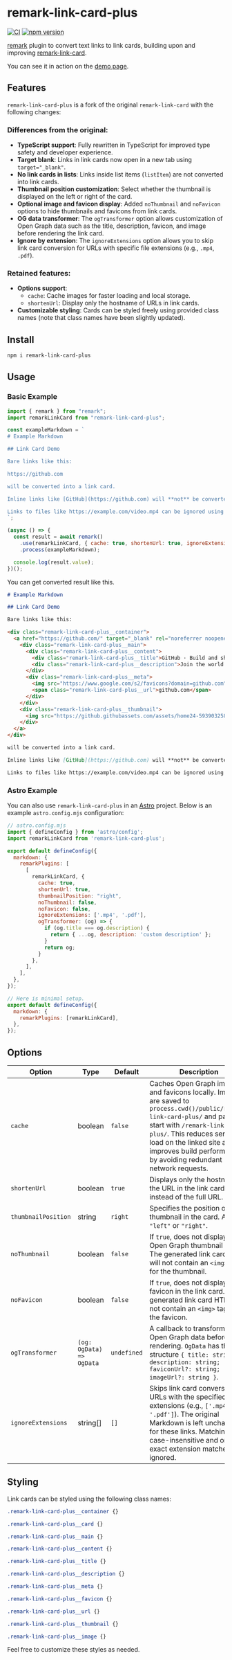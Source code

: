 # remark-link-card-plus

[![CI](https://github.com/okaryo/remark-link-card-plus/actions/workflows/ci.yml/badge.svg)](https://github.com/okaryo/remark-link-card-plus/actions/workflows/ci.yml)
[![npm version](https://img.shields.io/npm/v/remark-link-card-plus)](https://www.npmjs.com/package/remark-link-card-plus)

[remark](https://github.com/remarkjs/remark) plugin to convert text links to link cards, building upon and improving [remark-link-card](https://github.com/gladevise/remark-link-card).

You can see it in action on the [demo page](https://remark-link-card-plus.pages.dev/).

## Features

`remark-link-card-plus` is a fork of the original `remark-link-card` with the following changes:

### Differences from the original:
* **TypeScript support**: Fully rewritten in TypeScript for improved type safety and developer experience.
* **Target blank**: Links in link cards now open in a new tab using `target="_blank"`.
* **No link cards in lists**: Links inside list items (`listItem`) are not converted into link cards.
* **Thumbnail position customization**: Select whether the thumbnail is displayed on the left or right of the card.
* **Optional image and favicon display**: Added `noThumbnail` and `noFavicon` options to hide thumbnails and favicons from link cards.
* **OG data transformer**: The `ogTransformer` option allows customization of Open Graph data such as the title, description, favicon, and image before rendering the link card.
* **Ignore by extension**: The `ignoreExtensions` option allows you to skip link card conversion for URLs with specific file extensions (e.g., `.mp4`, `.pdf`).

### Retained features:
* **Options support**:
  * `cache`: Cache images for faster loading and local storage.
  * `shortenUrl`: Display only the hostname of URLs in link cards.
* **Customizable styling**: Cards can be styled freely using provided class names (note that class names have been slightly updated).

## Install

```sh
npm i remark-link-card-plus
```

## Usage

### Basic Example

```js
import { remark } from "remark";
import remarkLinkCard from "remark-link-card-plus";

const exampleMarkdown = `
# Example Markdown

## Link Card Demo

Bare links like this:

https://github.com

will be converted into a link card.

Inline links like [GitHub](https://github.com) will **not** be converted.

Links to files like https://example.com/video.mp4 can be ignored using the `ignoreExtensions` option.
`;

(async () => {
  const result = await remark()
    .use(remarkLinkCard, { cache: true, shortenUrl: true, ignoreExtensions: ['.mp4', '.pdf'] })
    .process(exampleMarkdown);

  console.log(result.value);
})();
```

You can get converted result like this.

```md
# Example Markdown

## Link Card Demo

Bare links like this:

<div class="remark-link-card-plus__container">
  <a href="https://github.com/" target="_blank" rel="noreferrer noopener" class="remark-link-card-plus__card">
    <div class="remark-link-card-plus__main">
      <div class="remark-link-card-plus__content">
        <div class="remark-link-card-plus__title">GitHub · Build and ship software on a single, collaborative platform</div>
        <div class="remark-link-card-plus__description">Join the world's most widely adopted, AI-powered developer platform where millions of developers, businesses, and the largest open source community build software that advances humanity.</div>
      </div>
      <div class="remark-link-card-plus__meta">
        <img src="https://www.google.com/s2/favicons?domain=github.com" class="remark-link-card-plus__favicon" width="14" height="14" alt="favicon">
        <span class="remark-link-card-plus__url">github.com</span>
      </div>
    </div>
    <div class="remark-link-card-plus__thumbnail">
      <img src="https://github.githubassets.com/assets/home24-5939032587c9.jpg" class="remark-link-card-plus__image" alt="ogImage">
    </div>
  </a>
</div>

will be converted into a link card.

Inline links like [GitHub](https://github.com) will **not** be converted.

Links to files like https://example.com/video.mp4 can be ignored using the `ignoreExtensions` option.
```

### Astro Example

You can also use `remark-link-card-plus` in an [Astro](https://astro.build) project. Below is an example `astro.config.mjs` configuration:

```javascript
// astro.config.mjs
import { defineConfig } from 'astro/config';
import remarkLinkCard from 'remark-link-card-plus';

export default defineConfig({
  markdown: {
    remarkPlugins: [
      [
        remarkLinkCard, {
          cache: true,
          shortenUrl: true,
          thumbnailPosition: "right",
          noThumbnail: false,
          noFavicon: false,
          ignoreExtensions: ['.mp4', '.pdf'],
          ogTransformer: (og) => {
            if (og.title === og.description) {
              return { ...og, description: 'custom description' };
            }
            return og;
          }
        },
      ],
    ],
  },
});

// Here is minimal setup.
export default defineConfig({
  markdown: {
    remarkPlugins: [remarkLinkCard],
  },
});
```

## Options

| Option       | Type    | Default | Description                                                                 |
|--------------|---------|---------|-----------------------------------------------------------------------------|
| `cache`      | boolean | `false` | Caches Open Graph images and favicons locally. Images are saved to `process.cwd()/public/remark-link-card-plus/` and paths start with `/remark-link-card-plus/`. This reduces server load on the linked site and improves build performance by avoiding redundant network requests. |
| `shortenUrl` | boolean | `true`  | Displays only the hostname of the URL in the link card instead of the full URL. |
| `thumbnailPosition` | string | `right`  | Specifies the position of the thumbnail in the card. Accepts `"left"` or `"right"`. |
| `noThumbnail` | boolean | `false` | If `true`, does not display the Open Graph thumbnail image. The generated link card HTML will not contain an `<img>` tag for the thumbnail. |
| `noFavicon`   | boolean | `false` | If `true`, does not display the favicon in the link card. The generated link card HTML will not contain an `<img>` tag for the favicon. |
| `ogTransformer` | `(og: OgData) => OgData` | `undefined` | A callback to transform the Open Graph data before rendering. `OgData` has the structure `{ title: string; description: string; faviconUrl?: string; imageUrl?: string }`. |
| `ignoreExtensions` | string[] | `[]` | Skips link card conversion for URLs with the specified file extensions (e.g., `['.mp4', '.pdf']`). The original Markdown is left unchanged for these links. Matching is case-insensitive and only exact extension matches are ignored. |

## Styling

Link cards can be styled using the following class names:

```css
.remark-link-card-plus__container {}

.remark-link-card-plus__card {}

.remark-link-card-plus__main {}

.remark-link-card-plus__content {}

.remark-link-card-plus__title {}

.remark-link-card-plus__description {}

.remark-link-card-plus__meta {}

.remark-link-card-plus__favicon {}

.remark-link-card-plus__url {}

.remark-link-card-plus__thumbnail {}

.remark-link-card-plus__image {}
```

Feel free to customize these styles as needed.
